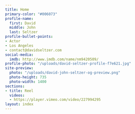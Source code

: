```yaml
---
title: Home
primary-color: "#006073"
profile-name:
  first: David
  middle: John
  last: Seltzer
profile-bullet-points:
- Actor
- Los Angeles
- contact@davidseltzer.com
social-media:
  imdb: http://www.imdb.com/name/nm9420509/
profile-photo: "/uploads/david-seltzer-profile-f7e621.jpg"
site-preview:
  photo: "/uploads/david-john-seltzer-og-preview.png"
  photo-height: 735
  photo-width: 1400
sections:
- title: Reel
  videos:
  - https://player.vimeo.com/video/227994295
layout: index
---
```


